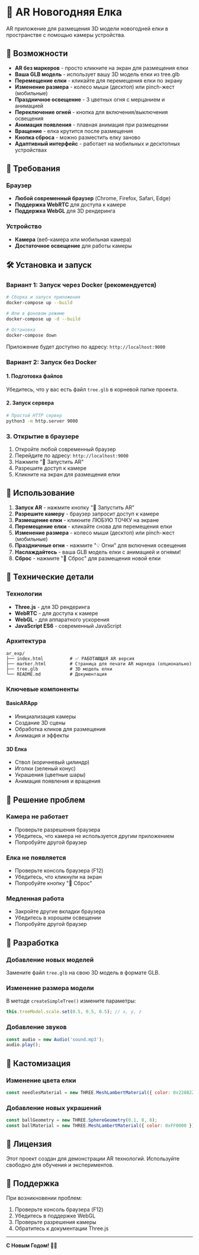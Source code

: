 # 🎄 AR Новогодняя Елка

AR приложение для размещения 3D модели новогодней елки в пространстве с помощью камеры устройства.

## 🚀 Возможности

- **AR без маркеров** - просто кликните на экран для размещения елки
- **Ваша GLB модель** - использует вашу 3D модель елки из tree.glb
- **Перемещение елки** - кликайте для перемещения елки по экрану
- **Изменение размера** - колесо мыши (десктоп) или pinch-жест (мобильные)
- **Праздничное освещение** - 3 цветных огня с мерцанием и анимацией
- **Переключение огней** - кнопка для включения/выключения освещения
- **Анимация появления** - плавная анимация при размещении
- **Вращение** - елка крутится после размещения
- **Кнопка сброса** - можно разместить елку заново
- **Адаптивный интерфейс** - работает на мобильных и десктопных устройствах

## 📱 Требования

### Браузер
- **Любой современный браузер** (Chrome, Firefox, Safari, Edge)
- **Поддержка WebRTC** для доступа к камере
- **Поддержка WebGL** для 3D рендеринга

### Устройство
- **Камера** (веб-камера или мобильная камера)
- **Достаточное освещение** для работы камеры

## 🛠 Установка и запуск

### Вариант 1: Запуск через Docker (рекомендуется)

```bash
# Сборка и запуск приложения
docker-compose up --build

# Или в фоновом режиме
docker-compose up -d --build

# Остановка
docker-compose down
```

Приложение будет доступно по адресу: `http://localhost:9000`

### Вариант 2: Запуск без Docker

#### 1. Подготовка файлов
Убедитесь, что у вас есть файл `tree.glb` в корневой папке проекта.

#### 2. Запуск сервера
```bash
# Простой HTTP сервер
python3 -m http.server 9000
```

### 3. Открытие в браузере
1. Откройте любой современный браузер
2. Перейдите по адресу: `http://localhost:9000`
3. Нажмите "🎄 Запустить AR"
4. Разрешите доступ к камере
5. Кликните на экран для размещения елки

## 🎯 Использование

1. **Запуск AR** - нажмите кнопку "🎄 Запустить AR"
2. **Разрешите камеру** - браузер запросит доступ к камере
3. **Размещение елки** - кликните ЛЮБУЮ ТОЧКУ на экране
4. **Перемещение елки** - кликайте снова для перемещения елки
5. **Изменение размера** - колесо мыши (десктоп) или pinch-жест (мобильные)
6. **Праздничные огни** - нажмите "💡 Огни" для включения освещения
7. **Наслаждайтесь** - ваша GLB модель елки с анимацией и огнями!
8. **Сброс** - нажмите "🔄 Сброс" для размещения новой елки

## 🔧 Технические детали

### Технологии
- **Three.js** - для 3D рендеринга
- **WebRTC** - для доступа к камере
- **WebGL** - для аппаратного ускорения
- **JavaScript ES6** - современный JavaScript

### Архитектура
```
ar_exp/
├── index.html          # ✅ РАБОТАЮЩАЯ AR версия
├── marker.html         # Страница для печати AR маркера (опционально)
├── tree.glb            # 3D модель елки
└── README.md           # Документация
```

### Ключевые компоненты

#### BasicARApp
- Инициализация камеры
- Создание 3D сцены
- Обработка кликов для размещения
- Анимация и эффекты

#### 3D Елка
- Ствол (коричневый цилиндр)
- Иголки (зеленый конус)
- Украшения (цветные шары)
- Анимация появления и вращения

## 🐛 Решение проблем

### Камера не работает
- Проверьте разрешения браузера
- Убедитесь, что камера не используется другим приложением
- Попробуйте другой браузер

### Елка не появляется
- Проверьте консоль браузера (F12)
- Убедитесь, что кликнули на экран
- Попробуйте кнопку "🔄 Сброс"

### Медленная работа
- Закройте другие вкладки браузера
- Убедитесь в хорошем освещении
- Попробуйте другой браузер

## 📝 Разработка

### Добавление новых моделей
Замените файл `tree.glb` на свою 3D модель в формате GLB.

### Изменение размера модели
В методе `createSimpleTree()` измените параметры:
```javascript
this.treeModel.scale.set(0.5, 0.5, 0.5); // x, y, z
```

### Добавление звуков
```javascript
const audio = new Audio('sound.mp3');
audio.play();
```

## 🎨 Кастомизация

### Изменение цвета елки
```javascript
const needlesMaterial = new THREE.MeshLambertMaterial({ color: 0x228B22 });
```

### Добавление новых украшений
```javascript
const ballGeometry = new THREE.SphereGeometry(0.1, 8, 8);
const ballMaterial = new THREE.MeshLambertMaterial({ color: 0xFF0000 });
```

## 📄 Лицензия

Этот проект создан для демонстрации AR технологий. Используйте свободно для обучения и экспериментов.

## 🤝 Поддержка

При возникновении проблем:
1. Проверьте консоль браузера (F12)
2. Убедитесь в поддержке WebGL
3. Проверьте разрешения камеры
4. Обратитесь к документации Three.js

---

**С Новым Годом! 🎄✨**